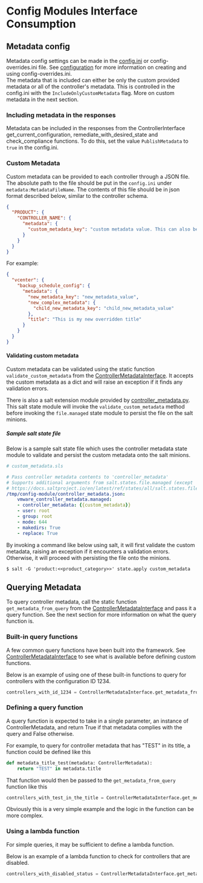 # Config Modules Interface Consumption
## Metadata config
Metadata config settings can be made in the [config.ini](../config_modules_vmware/services/config.ini) or config-overrides.ini file. See [configuration](./configuration.md) for more information on creating and using config-overrides.ini.  
The metadata that is included can either be only the custom provided metadata or all of the controller's metadata. This is controlled in the config.ini with the `IncludeOnlyCustomMetadata` flag. More on custom metadata in the next section. 
### Including metadata in the responses
Metadata can be included in the responses from the ControllerInterface get_current_configuration, remediate_with_desired_state and check_compliance functions. 
To do this, set the value `PublishMetadata` to `true` in the config.ini.
### Custom Metadata
Custom metadata can be provided to each controller through a JSON file. The absolute path to the file should be put in the `config.ini` under `metadata:MetadataFileName`.
The contents of this file should be in json format described below, similar to the controller schema.
```json
{
  "PRODUCT": {
    "CONTROLLER_NAME": {
      "metadata": {
        "custom_metadata_key": "custom metadata value. This can also be a complex type (dict). It can also override default metadata that is built in to the controller, like the configuration_id or title" 
      }
    }
  }
}
```
For example:
```json
{
  "vcenter": {
    "backup_schedule_config": {
      "metadata": {
        "new_metadata_key": "new_metadata_value",
        "new_complex_metadata": {
          "child_new_metadata_key": "child_new_metadata_value"
        },
        "title": "This is my new overridden title"
      }
    }
  }
}
```

#### Validating custom metadata

Custom metadata can be validated using the static function  `validate_custom_metadata` from the [ControllerMetadataInterface](../config_modules_vmware/interfaces/metadata_interface.py). It accepts the custom metadata as a dict and will raise an exception if it finds any validation errors.

There is also a salt extension module provided by [controller_metadata.py](https://github.com/saltstack/salt-ext-modules-vmware/blob/unified_config_management/src/saltext/vmware/states/controller_metadata.py). This salt state module will invoke the `validate_custom_metadata` method before invoking the `file.managed` state module to persist the file on the salt minions.

##### Sample salt state file

Below is a sample salt state file which uses the controller metadata state module to validate and persist the custom metadata onto the salt minions.

```yaml
# custom_metadata.sls

# Pass controller metadata contents to 'controller_metadata'
# Supports additional arguments from salt.states.file.managed (except 'contents' param which is being used)
# https://docs.saltproject.io/en/latest/ref/states/all/salt.states.file.html#salt.states.file.managed
/tmp/config-module/controller_metadata.json:
    vmware_controller_metadata.managed:
    - controller_metadata: {{custom_metadata}}
    - user: root
    - group: root
    - mode: 644
    - makedirs: True
    - replace: True
```

By invoking a command like below using salt, it will first validate the custom metadata, raising an exception if it encounters a validation errors. Otherwise, it will proceed with persisting the file onto the minions.

```shell
$ salt -G 'product:<<product_category>>' state.apply custom_metadata
```

## Querying Metadata
To query controller metadata, call the static function `get_metadata_from_query` from the [ControllerMetadataInterface](../config_modules_vmware/interfaces/metadata_interface.py) and pass it a query function. See the next section for more information on what the query function is.
### Built-in query functions
A few common query functions have been built into the framework. See [ControllerMetadataInterface](../config_modules_vmware/interfaces/metadata_interface.py) to see what is available before defining custom functions.

Below is an example of using one of these built-in functions to query for controllers with the configuration ID 1234.
```python
controllers_with_id_1234 = ControllerMetadataInterface.get_metadata_from_query(ControllerMetadataInterface.query_by_id(1234))
```
### Defining a query function
A query function is expected to take in a single parameter, an instance of ControllerMetadata, and return True if that metadata complies with the query and False otherwise.

For example, to query for controller metadata that has "TEST" in its title, a function could be defined like this 
```python
def metadata_title_test(metadata: ControllerMetadata):
    return "TEST" in metadata.title
```
That function would then be passed to the `get_metadata_from_query` function like this
```python
controllers_with_test_in_the_title = ControllerMetadataInterface.get_metadata_from_query(metadata_title_test)
```
Obviously this is a very simple example and the logic in the function can be more complex.

### Using a lambda function
For simple queries, it may be sufficient to define a lambda function. 

Below is an example of a lambda function to check for controllers that are disabled.
```python
controllers_with_disabled_status = ControllerMetadataInterface.get_metadata_from_query(lambda metadata: metadata.status == ControllerMetadata.ControllerStatus.DISABLED)
```